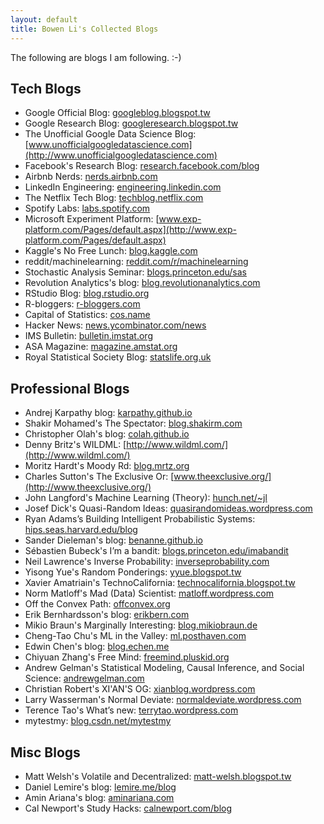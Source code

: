 ```yaml
---
layout: default
title: Bowen Li's Collected Blogs
---
```


The following are blogs I am following. :-)

## Tech Blogs
- Google Official Blog:
[googleblog.blogspot.tw](https://googleblog.blogspot.tw)		
- Google Research Blog:
[googleresearch.blogspot.tw](https://googleresearch.blogspot.tw)
- The Unofficial Google Data Science Blog:
[www.unofficialgoogledatascience.com](http://www.unofficialgoogledatascience.com)
- Facebook's Research Blog:
[research.facebook.com/blog](https://research.facebook.com/blog)
- Airbnb Nerds:
[nerds.airbnb.com](http://nerds.airbnb.com)
- LinkedIn Engineering:
[engineering.linkedin.com](https://engineering.linkedin.com)
- The Netflix Tech Blog:
[techblog.netflix.com](http://techblog.netflix.com)
- Spotify Labs:
[labs.spotify.com](https://labs.spotify.com)
- Microsoft Experiment Platform:
[www.exp-platform.com/Pages/default.aspx](http://www.exp-platform.com/Pages/default.aspx)
- Kaggle's No Free Lunch:
[blog.kaggle.com](http://blog.kaggle.com)
- reddit/machinelearning:
[reddit.com/r/machinelearning](https://reddit.com/r/machinelearning)
- Stochastic Analysis Seminar:
[blogs.princeton.edu/sas](https://blogs.princeton.edu/sas)
- Revolution Analytics's blog:
[blog.revolutionanalytics.com](http://blog.revolutionanalytics.com)
- RStudio Blog:
[blog.rstudio.org](https://blog.rstudio.org)
- R-bloggers:
[r-bloggers.com](https://r-bloggers.com)
- Capital of Statistics:
[cos.name](http://cos.name)
- Hacker News:
[news.ycombinator.com/news](https://news.ycombinator.com/news)
- IMS Bulletin:
[bulletin.imstat.org](http://bulletin.imstat.org)
- ASA Magazine:
[magazine.amstat.org](http://magazine.amstat.org)
- Royal Statistical Society Blog:
[statslife.org.uk](https://statslife.org.uk)

## Professional Blogs
- Andrej Karpathy blog:
[karpathy.github.io](https://karpathy.github.io)
- Shakir Mohamed's The Spectator:
[blog.shakirm.com](http://blog.shakirm.com)
- Christopher Olah's blog:
[colah.github.io](http://colah.github.io/)
- Denny Britz's WILDML:
[http://www.wildml.com/](http://www.wildml.com/)
- Moritz Hardt's Moody Rd:
[blog.mrtz.org](http://blog.mrtz.org)
- Charles Sutton's The Exclusive Or:
[www.theexclusive.org/](http://www.theexclusive.org/)
- John Langford's Machine Learning (Theory):
[hunch.net/~jl](http://hunch.net/~jl)
- Josef Dick's Quasi-Random Ideas:
[quasirandomideas.wordpress.com](https://quasirandomideas.wordpress.com)
- Ryan Adams’s Building Intelligent Probabilistic Systems:
[hips.seas.harvard.edu/blog](https://hips.seas.harvard.edu/blog)
- Sander Dieleman's blog:
[benanne.github.io](http://benanne.github.io)
- Sébastien Bubeck's I’m a bandit:
[blogs.princeton.edu/imabandit](https://blogs.princeton.edu/imabandit)	
- Neil Lawrence's Inverse Probability:
[inverseprobability.com](http://inverseprobability.com)
- Yisong Yue's Random Ponderings:
[yyue.blogspot.tw](https://yyue.blogspot.tw)	
- Xavier Amatriain's TechnoCalifornia:
[technocalifornia.blogspot.tw](https://technocalifornia.blogspot.tw)
- Norm Matloff's Mad (Data) Scientist:
[matloff.wordpress.com](https://matloff.wordpress.com)
- Off the Convex Path:
[offconvex.org](http://offconvex.org)
- Erik Bernhardsson's blog:
[erikbern.com](https://erikbern.com)
- Mikio Braun's Marginally Interesting:
[blog.mikiobraun.de](http://blog.mikiobraun.de)
- Cheng-Tao Chu's ML in the Valley:
[ml.posthaven.com](https://ml.posthaven.com)
- Edwin Chen's blog:
[blog.echen.me](http://blog.echen.me)
- Chiyuan Zhang's Free Mind:
[freemind.pluskid.org](http://freemind.pluskid.org)
- Andrew Gelman's Statistical Modeling, Causal Inference, and Social Science:
[andrewgelman.com](http://andrewgelman.com)
- Christian Robert's XI'AN'S OG:
[xianblog.wordpress.com](https://xianblog.wordpress.com)
- Larry Wasserman's Normal Deviate:
[normaldeviate.wordpress.com](https://normaldeviate.wordpress.com)
- Terence Tao's What’s new:
[terrytao.wordpress.com](https://terrytao.wordpress.com)
- mytestmy:
[blog.csdn.net/mytestmy](http://blog.csdn.net/mytestmy)

## Misc Blogs
- Matt Welsh's Volatile and Decentralized:
[matt-welsh.blogspot.tw](http://matt-welsh.blogspot.tw)
- Daniel Lemire's blog:
[lemire.me/blog](http://lemire.me/blog)
- Amin Ariana's blog:
[aminariana.com](http://aminariana.com)
- Cal Newport's Study Hacks:
[calnewport.com/blog](http://calnewport.com/blog)

